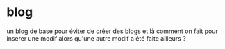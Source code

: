 blog
====

un blog de base pour éviter de créer des blogs
et là comment on fait pour inserer une modif
alors qu'une autre modif a été faite ailleurs ?
